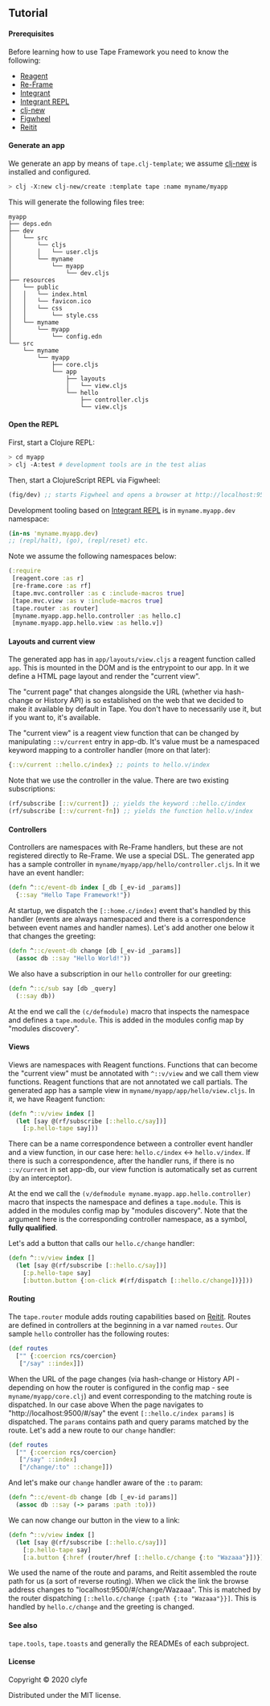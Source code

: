 ## Tutorial

#### Prerequisites

Before learning how to use Tape Framework you need to know the following:
- [Reagent](https://github.com/reagent-project/reagent)
- [Re-Frame](https://github.com/day8/re-frame)
- [Integrant](https://github.com/weavejester/integrant)
- [Integrant REPL](https://github.com/weavejester/integrant-repl)
- [clj-new](https://github.com/seancorfield/clj-new)
- [Figwheel](https://figwheel.org/)
- [Reitit](https://github.com/metosin/reitit)

#### Generate an app

We generate an app by means of `tape.clj-template`; we assume [clj-new](https://github.com/seancorfield/clj-new) is
installed and configured.

```bash
> clj -X:new clj-new/create :template tape :name myname/myapp
```

This will generate the following files tree:

```text
myapp
├── deps.edn
├── dev
│   └── src
│       └── cljs
│       │   └── user.cljs
│       └── myname
│           └── myapp
│               └── dev.cljs
├── resources
│   └── public
│   │   └── index.html
│   │   └── favicon.ico
│   │   └── css
│   │       └── style.css
│   └── myname
│       └── myapp
│           └── config.edn
└── src
    └── myname
        └── myapp
            ├── core.cljs
            └── app
                ├── layouts
                │   └── view.cljs
                └── hello
                    ├── controller.cljs
                    └── view.cljs
```

#### Open the REPL

First, start a Clojure REPL:

```bash
> cd myapp
> clj -A:test # development tools are in the test alias
```

Then, start a ClojureScript REPL via Figwheel:

```clojure
(fig/dev) ;; starts Figwheel and opens a browser at http://localhost:9500/  
```

Development tooling based on [Integrant REPL](https://github.com/weavejester/integrant-repl) is in `myname.myapp.dev` 
namespace:

```clojure
(in-ns 'myname.myapp.dev)
;; (repl/halt), (go), (repl/reset) etc. 
```

Note we assume the following namespaces below:

```clojure
(:require
 [reagent.core :as r]
 [re-frame.core :as rf]
 [tape.mvc.controller :as c :include-macros true]
 [tape.mvc.view :as v :include-macros true]
 [tape.router :as router]
 [myname.myapp.app.hello.controller :as hello.c]
 [myname.myapp.app.hello.view :as hello.v])
```

#### Layouts and current view

The generated app has in `app/layouts/view.cljs` a reagent function called `app`. This is mounted in the DOM and is the
entrypoint to our app. In it we define a HTML page layout and render the "current view".  

The "current page" that changes alongside the URL (whether via hash-change or History API) is so established on the web
that we decided to make it available by default in Tape. You don't have to necessarily use it, but if you want to, it's
available.

The "current view" is a reagent view function that can be changed by manipulating `::v/current` entry in app-db. It's 
value must be a namespaced keyword mapping to a controller handler (more on that later):

```clojure
{::v/current ::hello.c/index} ;; points to hello.v/index
```

Note that we use the controller in the value. There are two existing subscriptions:

```clojure
(rf/subscribe [::v/current]) ;; yields the keyword ::hello.c/index
(rf/subscribe [::v/current-fn]) ;; yields the function hello.v/index
```

#### Controllers

Controllers are namespaces with Re-Frame handlers, but these are not registered directly to Re-Frame. We use a special 
DSL. The generated app has a sample controller in `myname/myapp/app/hello/controller.cljs`. In it we have an event 
handler:

```clojure
(defn ^::c/event-db index [_db [_ev-id _params]]
  {::say "Hello Tape Framework!"})
```

At startup, we dispatch the `[::home.c/index]` event that's handled by this handler (events are always namespaced and 
there is a correspondence between event names and handler names). Let's add another one below it that changes the 
greeting:

```clojure
(defn ^::c/event-db change [db [_ev-id _params]]
  (assoc db ::say "Hello World!"))
```

We also have a subscription in our `hello` controller for our greeting:

```clojure
(defn ^::c/sub say [db _query]
  (::say db))
```

At the end we call the `(c/defmodule)` macro that inspects the namespace and defines a `tape.module`. This is added in
the modules config map by "modules discovery".

#### Views

Views are namespaces with Reagent functions. Functions that can become the "current view" must be annotated with 
`^::v/view` and we call them view functions. Reagent functions that are not annotated we call partials. The generated 
app has a sample view in `myname/myapp/app/hello/view.cljs`. In it, we have Reagent function:

```clojure
(defn ^::v/view index []
  (let [say @(rf/subscribe [::hello.c/say])]
    [:p.hello-tape say]))
```

There can be a name correspondence between a controller event handler and a view function, in our case here:
`hello.c/index` <-> `hello.v/index`. If there is such a correspondence, after the handler runs, if there is no 
`::v/current` in set app-db, our view function is automatically set as current (by an interceptor).  

At the end we call the `(v/defmodule myname.myapp.app.hello.controller)` macro that inspects the namespace and defines a
`tape.module`. This is added in the modules config map by "modules discovery". Note that the argument here is the 
corresponding controller namespace, as a symbol, **fully qualified**.

Let's add a button that calls our `hello.c/change` handler:

```clojure
(defn ^::v/view index []
  (let [say @(rf/subscribe [::hello.c/say])]
    [:p.hello-tape say]
    [:button.button {:on-click #(rf/dispatch [::hello.c/change])}]))
```

#### Routing

The `tape.router` module adds routing capabilities based on [Reitit](https://github.com/metosin/reitit). Routes are 
defined in controllers at the beginning in a var named `routes`. Our sample `hello` controller has the following routes:

```clojure
(def routes
  ["" {:coercion rcs/coercion}
   ["/say" ::index]])
```

When the URL of the page changes (via hash-change or History API - depending on how the router is configured in the
config map - see `myname/myapp/core.clj`) and event corresponding to the matching route is dispatched. In our case above
When the page navigates to "http://localhost:9500/#/say" the event `[::hello.c/index params]` is dispatched. The 
`params` contains path and query params matched by the route. Let's add a new route to our `change` handler: 

```clojure
(def routes
  ["" {:coercion rcs/coercion}
   ["/say" ::index]
   ["/change/:to" ::change]])
```

And let's make our `change` handler aware of the `:to` param:

```clojure
(defn ^::c/event-db change [db [_ev-id params]]
  (assoc db ::say (-> params :path :to)))
```

We can now change our button in the view to a link:

```clojure
(defn ^::v/view index []
  (let [say @(rf/subscribe [::hello.c/say])]
    [:p.hello-tape say]
    [:a.button {:href (router/href [::hello.c/change {:to "Wazaaa"}])}]))
```

We used the name of the route and params, and Reitit assembled the route path for us (a sort of reverse routing).
When we click the link the browse address changes to "localhost:9500/#/change/Wazaaa". This is matched by the router
dispatching `[::hello.c/change {:path {:to "Wazaaa"}}]`. This is handled by `hello.c/change` and the greeting is 
changed.

#### See also

`tape.tools`, `tape.toasts` and generally the READMEs of each subproject.

#### License

Copyright © 2020 clyfe

Distributed under the MIT license.
